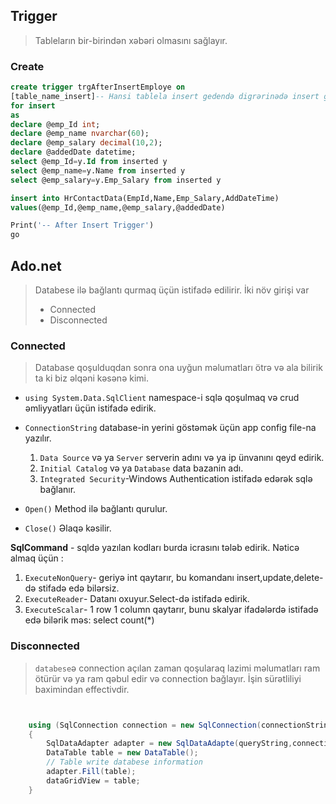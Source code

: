 ## Trigger
> Tableların bir-birindən xəbəri olmasını sağlayır.
### Create
```sql
create trigger trgAfterInsertEmploye on 
[table_name_insert]-- Hansi tablela insert gedendə digrərinədə insert gedəcək
for insert
as 
declare @emp_Id int;
declare @emp_name nvarchar(60);
declare @emp_salary decimal(10,2);
declare @addedDate datetime;
select @emp_Id=y.Id from inserted y
select @emp_name=y.Name from inserted y
select @emp_salary=y.Emp_Salary from inserted y

insert into HrContactData(EmpId,Name,Emp_Salary,AddDateTime)
values(@emp_Id,@emp_name,@emp_salary,@addedDate)

Print('-- After Insert Trigger')
go
```


## Ado.net
> Databese ilə bağlantı qurmaq üçün istifadə edilirir.
> İki növ girişi var 
> - Connected
> - Disconnected


### Connected
> Database qoşulduqdan sonra ona uyğun məlumatları ötrə və ala bilirik ta ki biz əlqəni kəsənə kimi.

- `using System.Data.SqlClient` namespace-i sqlə qoşulmaq və crud əmliyyatları üçün istifadə edirik.
- `ConnectionString` database-in yerini göstəmək üçün app config file-na yazılır.
    1. `Data Source` və ya `Server` serverin adını və ya ip ünvanını qeyd edirik.
    2. `Initial Catalog` və ya `Database` data bazanin adı.
    3. `Integrated Security`-Windows Authentication istifadə edərək sqlə bağlanır.

- `Open()` Method ilə bağlantı qurulur.
- `Close()` Əlaqə kəsilir.

**SqlCommand** - sqldə yazılan kodları burda icrasını tələb edirik.
Nəticə almaq üçün :
1. `ExecuteNonQuery`- geriyə int qaytarır, bu komandanı insert,update,delete-də stifadə edə bilərsiz.
2. `ExecuteReader`- Datanı oxuyur.Select-də istifadə edirik.
3. `ExecuteScalar`- 1 row 1 column qaytarır, bunu skalyar ifadələrdə istifadə edə bilərik məs: select count(*)

### Disconnected
> `databese`ə connection açılan zaman qoşularaq lazimi məlumatları ram ötürür və ya ram qəbul edir və connection bağlayır. İşin sürətliliyi baximindan effectivdir.

```c#


    using (SqlConnection connection = new SqlConnection(connectionString))
    {
        SqlDataAdapter adapter = new SqlDataAdapte(queryString,connection);
        DataTable table = new DataTable();
        // Table write databese information
        adapter.Fill(table);
        dataGridView = table;
    }

```